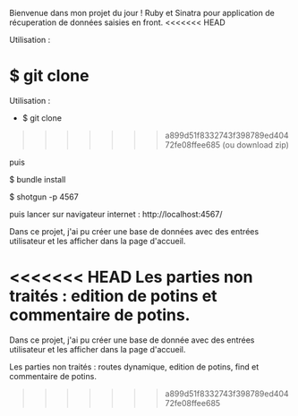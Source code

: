 Bienvenue dans mon projet du jour ! Ruby et Sinatra pour application de récuperation de données saisies en front.
<<<<<<< HEAD

Utilisation :

$ git clone
=======

Utilisation : 

- $ git clone

>>>>>>> a899d51f8332743f398789ed40472fe08ffee685
(ou download zip)

puis

$ bundle install

$ shotgun -p 4567

puis lancer sur navigateur internet : http://localhost:4567/

Dans ce projet, j'ai pu créer une base de données avec des entrées utilisateur et les afficher dans la page d'accueil.

<<<<<<< HEAD
Les parties non traités : edition de potins et commentaire de potins.
=======
Dans ce projet, j'ai pu créer une base de donnée avec des entrées utilisateur et les afficher dans la page d'accueil.

Les parties non traités : routes dynamique, edition de potins, find et commentaire de potins.
>>>>>>> a899d51f8332743f398789ed40472fe08ffee685
